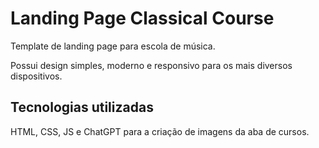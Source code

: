 # Landing Page Classical Course

Template de landing page para escola de música.

Possui design simples, moderno e responsivo para os mais diversos dispositivos.

## Tecnologias utilizadas

HTML, CSS, JS e ChatGPT para a criação de imagens da aba de cursos.
